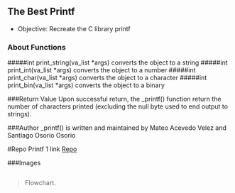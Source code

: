 ## The Best Printf
- Objective: Recreate the C library printf


### About Functions
#####int print_string(va_list *args)
converts the object to a string
#####int print_int(va_list *args)
converts the object to a number
#####int print_char(va_list *args)
converts the object to a character
#####int print_bin(va_list *args)
converts the object to a binary

###Return Value
Upon successful return, the _printf() function return the number of characters printed (excluding the null byte used to end output to strings).

###Author
_printf() is written and maintained by Mateo Acevedo Velez and Santiago Osorio Osorio

#Repo Printf 1 link [Repo ](https://github.com/TEOACEVEDO/printf)

###Images


![]()

> Flowchart.
